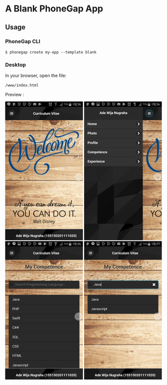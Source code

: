 # A Blank PhoneGap App

## Usage

### PhoneGap CLI

    $ phonegap create my-app --template blank

### Desktop

In your browser, open the file:

    /www/index.html

Preview :

<img src="https://github.com/AdeWijaNugraha/MyCVApp/blob/master/Screenshot/Screenshot_2017-11-27-08-36-28.png" width="250">
<img src="https://github.com/AdeWijaNugraha/MyCVApp/blob/master/Screenshot/Screenshot_2017-11-27-08-36-33.png" width="250">
<img src="https://github.com/AdeWijaNugraha/MyCVApp/blob/master/Screenshot/Screenshot_2017-11-27-08-36-58.png" width="250">
<img src="https://github.com/AdeWijaNugraha/MyCVApp/blob/master/Screenshot/Screenshot_2017-11-27-08-37-09.png" width="250">
